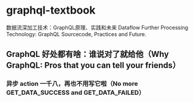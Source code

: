 # graphql-textbook

数据流深加工技术：GraphQL原理、实践和未来
Dataflow Further Processing Technology: GraphQL Sourcecode, Practices and Future.

## GraphQL 好处都有啥：谁说对了就给他（Why GraphQL: Pros that you can tell your friends）

### 异步 action 一千八，再也不用写它啦（No more GET_DATA_SUCCESS and GET_DATA_FAILED）

### 